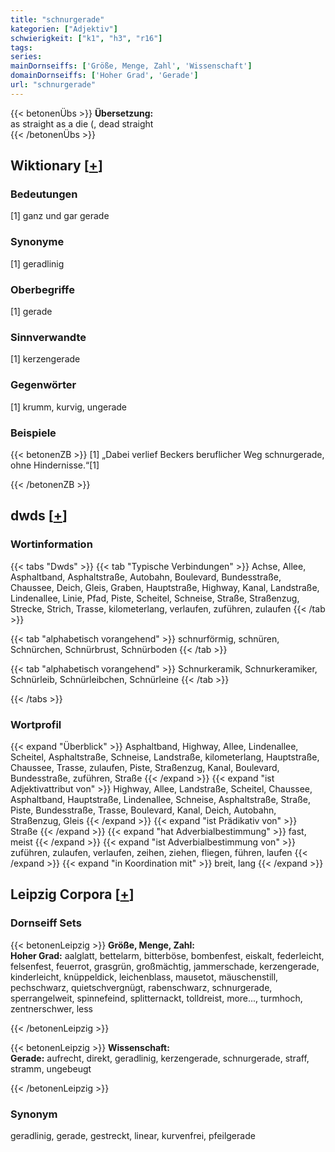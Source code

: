 ```yaml
---
title: "schnurgerade"
kategorien: ["Adjektiv"]
schwierigkeit: ["k1", "h3", "r16"]
tags:
series:
mainDornseiffs: ['Größe, Menge, Zahl', 'Wissenschaft']
domainDornseiffs: ['Hoher Grad', 'Gerade']
url: "schnurgerade"
---
```


{{< betonenÜbs >}}
**Übersetzung:**  
as straight as a die (, dead straight  
{{< /betonenÜbs >}}

## Wiktionary [[+](https://de.wiktionary.org/wiki/schnurgerade)]

### Bedeutungen
[1] ganz und gar gerade  

### Synonyme
[1] geradlinig  

### Oberbegriffe
[1] gerade  

### Sinnverwandte
[1] kerzengerade  

### Gegenwörter
[1] krumm, kurvig, ungerade  

### Beispiele
{{< betonenZB >}}
[1] „Dabei verlief Beckers beruflicher Weg schnurgerade, ohne Hindernisse.“[1]  

{{< /betonenZB >}}


## dwds [[+](https://www.dwds.de/wb/schnurgerade)]

### Wortinformation
{{< tabs "Dwds" >}}
{{< tab "Typische Verbindungen" >}}
Achse, Allee, Asphaltband, Asphaltstraße, Autobahn, Boulevard, Bundesstraße, Chaussee, Deich, Gleis, Graben, Hauptstraße, Highway, Kanal, Landstraße, Lindenallee, Linie, Pfad, Piste, Scheitel, Schneise, Straße, Straßenzug, Strecke, Strich, Trasse, kilometerlang, verlaufen, zuführen, zulaufen
{{< /tab >}}

{{< tab "alphabetisch vorangehend" >}}
schnurförmig, schnüren, Schnürchen, Schnürbrust, Schnürboden
{{< /tab >}}

{{< tab "alphabetisch vorangehend" >}}
Schnurkeramik, Schnurkeramiker, Schnürleib, Schnürleibchen, Schnürleine
{{< /tab >}}

{{< /tabs >}}

### Wortprofil
{{< expand "Überblick" >}} Asphaltband, Highway, Allee, Lindenallee, Scheitel, Asphaltstraße, Schneise, Landstraße, kilometerlang, Hauptstraße, Chaussee, Trasse, zulaufen, Piste, Straßenzug, Kanal, Boulevard, Bundesstraße, zuführen, Straße {{< /expand >}}
{{< expand "ist Adjektivattribut von" >}} Highway, Allee, Landstraße, Scheitel, Chaussee, Asphaltband, Hauptstraße, Lindenallee, Schneise, Asphaltstraße, Straße, Piste, Bundesstraße, Trasse, Boulevard, Kanal, Deich, Autobahn, Straßenzug, Gleis {{< /expand >}}
{{< expand "ist Prädikativ von" >}} Straße {{< /expand >}}
{{< expand "hat Adverbialbestimmung" >}} fast, meist {{< /expand >}}
{{< expand "ist Adverbialbestimmung von" >}} zuführen, zulaufen, verlaufen, zeihen, ziehen, fliegen, führen, laufen {{< /expand >}}
{{< expand "in Koordination mit" >}} breit, lang {{< /expand >}}

## Leipzig Corpora [[+](https://corpora.uni-leipzig.de/en/res?word=schnurgerade&corpusId=deu_newscrawl-public_2018)]

### Dornseiff Sets
{{< betonenLeipzig >}}
**Größe, Menge, Zahl:**  
**Hoher Grad:** aalglatt, bettelarm, bitterböse, bombenfest, eiskalt, federleicht, felsenfest, feuerrot, grasgrün, großmächtig, jammerschade, kerzengerade, kinderleicht, knüppeldick, leichenblass, mausetot, mäuschenstill, pechschwarz, quietschvergnügt, rabenschwarz, schnurgerade, sperrangelweit, spinnefeind, splitternackt, tolldreist, more..., turmhoch, zentnerschwer, less  

{{< /betonenLeipzig >}}


{{< betonenLeipzig >}}
**Wissenschaft:**  
**Gerade:** aufrecht, direkt, geradlinig, kerzengerade, schnurgerade, straff, stramm, ungebeugt  

{{< /betonenLeipzig >}}

### Synonym
geradlinig, gerade, gestreckt, linear, kurvenfrei, pfeilgerade

